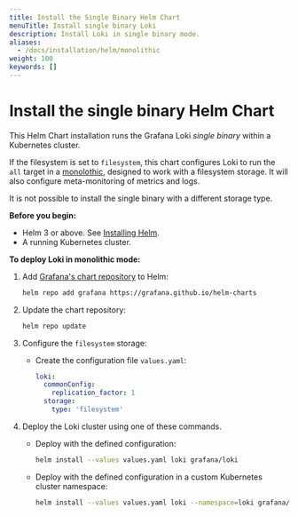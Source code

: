 ```yaml
---
title: Install the Single Binary Helm Chart
menuTitle: Install single binary Loki
description: Install Loki in single binary mode.
aliases:
  - /docs/installation/helm/monolithic
weight: 100
keywords: []
---
```


# Install the single binary Helm Chart

This Helm Chart installation runs the Grafana Loki *single binary* within a Kubernetes cluster.

If the filesystem is set to `filesystem`, this chart configures Loki to run the `all` target in a [monolothic](../../../fundamentals/architecture/deployment-modes/#monolithic-mode), designed to work with a filesystem storage. It will also configure meta-monitoring of metrics and logs.

It is not possible to install the single binary with a different storage type.

**Before you begin:**

- Helm 3 or above. See [Installing Helm](https://helm.sh/docs/intro/install/).
- A running Kubernetes cluster.

**To deploy Loki in monolithic mode:**

1. Add [Grafana's chart repository](https://github.com/grafana/helm-charts) to Helm:

    ```bash
    helm repo add grafana https://grafana.github.io/helm-charts
    ```

1. Update the chart repository:

    ```bash
    helm repo update
    ```

1. Configure the `filesystem` storage:

    - Create the configuration file `values.yaml`:

      ```yaml
      loki:
        commonConfig:
          replication_factor: 1
        storage:
          type: 'filesystem'
      ```

1. Deploy the Loki cluster using one of these commands.

    - Deploy with the defined configuration:

        ```bash
        helm install --values values.yaml loki grafana/loki
        ```

    - Deploy with the defined configuration in a custom Kubernetes cluster namespace:

        ```bash
        helm install --values values.yaml loki --namespace=loki grafana/loki-simple-scalable
        ```

